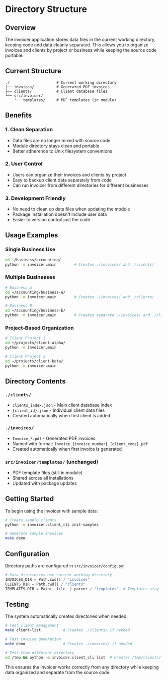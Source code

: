 # Directory Structure

## Overview

The invoicer application stores data files in the current working directory, keeping code and data cleanly separated. This allows you to organize invoices and clients by project or business while keeping the source code portable.

## Current Structure

```
./                     # Current working directory
├── invoices/          # Generated PDF invoices
├── clients/           # Client database files
└── src/invoicer/
    └── templates/     # PDF templates (in module)
```

## Benefits

### 1. **Clean Separation**
- Data files are no longer mixed with source code
- Module directory stays clean and portable
- Better adherence to Unix filesystem conventions

### 2. **User Control**
- Users can organize their invoices and clients by project
- Easy to backup client data separately from code
- Can run invoicer from different directories for different businesses

### 3. **Development Friendly**
- No need to clean up data files when updating the module
- Package installation doesn't include user data
- Easier to version control just the code

## Usage Examples

### Single Business Use
```bash
cd ~/business/accounting/
python -m invoicer.main        # Creates ./invoices/ and ./clients/
```

### Multiple Businesses
```bash
# Business A
cd ~/accounting/business-a/
python -m invoicer.main        # Creates ./invoices/ and ./clients/

# Business B  
cd ~/accounting/business-b/
python -m invoicer.main        # Creates separate ./invoices/ and ./clients/
```

### Project-Based Organization
```bash
# Client Project 1
cd ~/projects/client-alpha/
python -m invoicer.main

# Client Project 2
cd ~/projects/client-beta/
python -m invoicer.main
```

## Directory Contents

### `./clients/`
- `clients_index.json` - Main client database index
- `{client_id}.json` - Individual client data files
- Created automatically when first client is added

### `./invoices/`
- `Invoice_*.pdf` - Generated PDF invoices
- Named with format: `Invoice_{invoice_number}_{client_code}.pdf`
- Created automatically when first invoice is generated

### `src/invoicer/templates/` (unchanged)
- PDF template files (still in module)
- Shared across all installations
- Updated with package updates

## Getting Started

To begin using the invoicer with sample data:

```bash
# Create sample clients
python -m invoicer.client_cli init-samples

# Generate sample invoices
make demo
```

## Configuration

Directory paths are configured in `src/invoicer/config.py`:

```python
# Data directories use current working directory
INVOICES_DIR = Path.cwd() / "invoices"  
CLIENTS_DIR = Path.cwd() / "clients"
TEMPLATES_DIR = Path(__file__).parent / "templates"  # Templates stay in module
```

## Testing

The system automatically creates directories when needed:

```bash
# Test client management
make client-list          # Creates ./clients/ if needed

# Test invoice generation  
make demo                 # Creates ./invoices/ if needed

# Test from different directory
cd /tmp && python -m invoicer.client_cli list  # Creates /tmp/clients/
```

This ensures the invoicer works correctly from any directory while keeping data organized and separate from the source code.